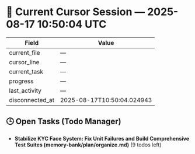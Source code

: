 # 📝 Current Cursor Session — 2025-08-17 10:50:04 UTC

| Field | Value |
|-------|-------|
| current_file | — |
| cursor_line | — |
| current_task | — |
| progress | — |
| last_activity | — |
| disconnected_at | 2025-08-17T10:50:04.024943 |

## 🕒 Open Tasks (Todo Manager)
- **Stabilize KYC Face System: Fix Unit Failures and Build Comprehensive Test Suites (memory-bank/plan/organize.md)** (9 todos left)
